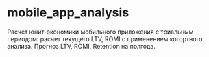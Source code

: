 # mobile_app_analysis

Расчет юнит-экономики мобильного приложения с триальным периодом: расчет текущего LTV, ROMI с применением когортного анализа. Прогноз LTV, ROMI, Retention на полгода. 
